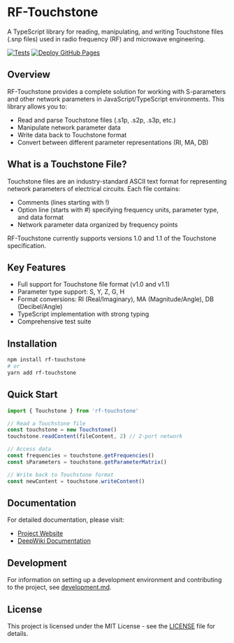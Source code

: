 # RF-Touchstone

A TypeScript library for reading, manipulating, and writing Touchstone files (.snp files) used in radio frequency (RF) and microwave engineering.

[![Tests](https://github.com/panz2018/RF-Touchstone/actions/workflows/Tests.yml/badge.svg)](https://github.com/panz2018/RF-Touchstone/actions/workflows/Tests.yml)
[![Deploy GitHub Pages](https://github.com/panz2018/RF-Touchstone/actions/workflows/Deploy%20GitHub%20Pages.yml/badge.svg)](https://github.com/panz2018/RF-Touchstone/actions/workflows/Deploy%20GitHub%20Pages.yml)

## Overview

RF-Touchstone provides a complete solution for working with S-parameters and other network parameters in JavaScript/TypeScript environments. This library allows you to:

- Read and parse Touchstone files (.s1p, .s2p, .s3p, etc.)
- Manipulate network parameter data
- Write data back to Touchstone format
- Convert between different parameter representations (RI, MA, DB)

## What is a Touchstone File?

Touchstone files are an industry-standard ASCII text format for representing network parameters of electrical circuits. Each file contains:

- Comments (lines starting with !)
- Option line (starts with #) specifying frequency units, parameter type, and data format
- Network parameter data organized by frequency points

RF-Touchstone currently supports versions 1.0 and 1.1 of the Touchstone specification.

## Key Features

- Full support for Touchstone file format (v1.0 and v1.1)
- Parameter type support: S, Y, Z, G, H
- Format conversions: RI (Real/Imaginary), MA (Magnitude/Angle), DB (Decibel/Angle)
- TypeScript implementation with strong typing
- Comprehensive test suite

## Installation

```bash
npm install rf-touchstone
# or
yarn add rf-touchstone
```

## Quick Start

```typescript
import { Touchstone } from 'rf-touchstone'

// Read a Touchstone file
const touchstone = new Touchstone()
touchstone.readContent(fileContent, 2) // 2-port network

// Access data
const frequencies = touchstone.getFrequencies()
const sParameters = touchstone.getParameterMatrix()

// Write back to Touchstone format
const newContent = touchstone.writeContent()
```

## Documentation

For detailed documentation, please visit:

- [Project Website](https://panz2018.github.io/RF-Touchstone/)
- [DeepWiki Documentation](https://deepwiki.com/panz2018/RF-Touchstone)

## Development

For information on setting up a development environment and contributing to the project, see [development.md](development.md).

## License

This project is licensed under the MIT License - see the [LICENSE](LICENSE) file for details.

